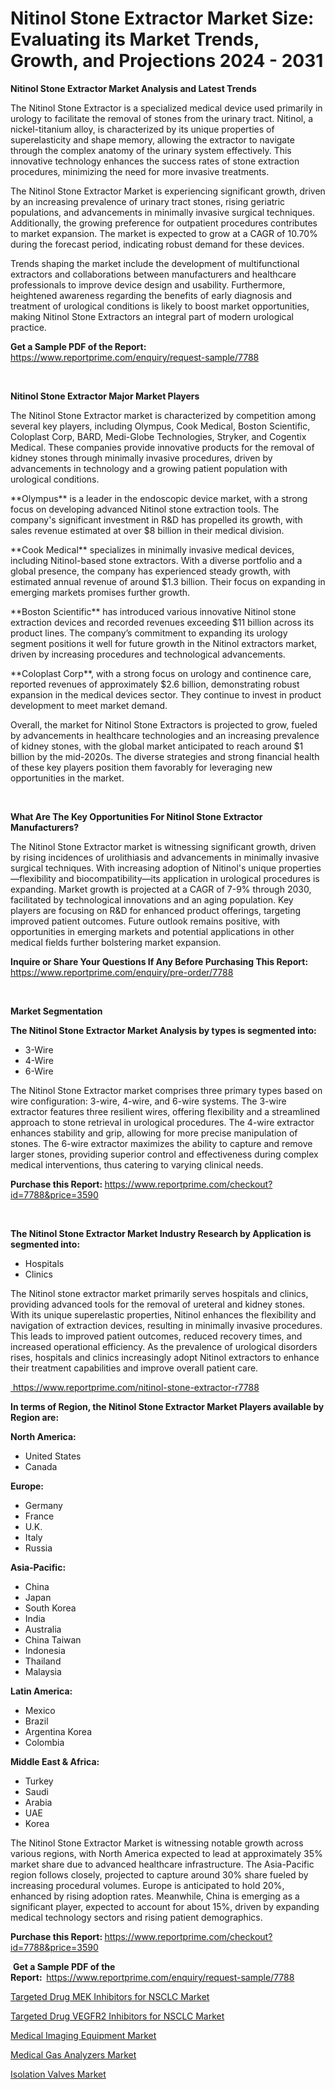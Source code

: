 <p><h1>Nitinol Stone Extractor Market Size: Evaluating its Market Trends, Growth, and Projections 2024 - 2031</h1></p><p><strong>Nitinol Stone Extractor Market Analysis and Latest Trends</strong></p>
<p><p>The Nitinol Stone Extractor is a specialized medical device used primarily in urology to facilitate the removal of stones from the urinary tract. Nitinol, a nickel-titanium alloy, is characterized by its unique properties of superelasticity and shape memory, allowing the extractor to navigate through the complex anatomy of the urinary system effectively. This innovative technology enhances the success rates of stone extraction procedures, minimizing the need for more invasive treatments.</p><p>The Nitinol Stone Extractor Market is experiencing significant growth, driven by an increasing prevalence of urinary tract stones, rising geriatric populations, and advancements in minimally invasive surgical techniques. Additionally, the growing preference for outpatient procedures contributes to market expansion. The market is expected to grow at a CAGR of 10.70% during the forecast period, indicating robust demand for these devices. </p><p>Trends shaping the market include the development of multifunctional extractors and collaborations between manufacturers and healthcare professionals to improve device design and usability. Furthermore, heightened awareness regarding the benefits of early diagnosis and treatment of urological conditions is likely to boost market opportunities, making Nitinol Stone Extractors an integral part of modern urological practice.</p></p>
<p><strong>Get a Sample PDF of the Report:&nbsp;</strong> <a href="https://www.reportprime.com/enquiry/request-sample/7788?utm_campaign=36&utm_medium=2&utm_source=Github&utm_content=ia&utm_term=25112024&utm_id=nitinol-stone-extractor">https://www.reportprime.com/enquiry/request-sample/7788</a></p>
<p>&nbsp;</p>
<p><strong>Nitinol Stone Extractor Major Market Players</strong></p>
<p><p>The Nitinol Stone Extractor market is characterized by competition among several key players, including Olympus, Cook Medical, Boston Scientific, Coloplast Corp, BARD, Medi-Globe Technologies, Stryker, and Cogentix Medical. These companies provide innovative products for the removal of kidney stones through minimally invasive procedures, driven by advancements in technology and a growing patient population with urological conditions.</p><p>**Olympus** is a leader in the endoscopic device market, with a strong focus on developing advanced Nitinol stone extraction tools. The company's significant investment in R&D has propelled its growth, with sales revenue estimated at over $8 billion in their medical division. </p><p>**Cook Medical** specializes in minimally invasive medical devices, including Nitinol-based stone extractors. With a diverse portfolio and a global presence, the company has experienced steady growth, with estimated annual revenue of around $1.3 billion. Their focus on expanding in emerging markets promises further growth.</p><p>**Boston Scientific** has introduced various innovative Nitinol stone extraction devices and recorded revenues exceeding $11 billion across its product lines. The company’s commitment to expanding its urology segment positions it well for future growth in the Nitinol extractors market, driven by increasing procedures and technological advancements.</p><p>**Coloplast Corp**, with a strong focus on urology and continence care, reported revenues of approximately $2.6 billion, demonstrating robust expansion in the medical devices sector. They continue to invest in product development to meet market demand.</p><p>Overall, the market for Nitinol Stone Extractors is projected to grow, fueled by advancements in healthcare technologies and an increasing prevalence of kidney stones, with the global market anticipated to reach around $1 billion by the mid-2020s. The diverse strategies and strong financial health of these key players position them favorably for leveraging new opportunities in the market.</p></p>
<p>&nbsp;</p>
<p><strong>What Are The Key Opportunities For Nitinol Stone Extractor Manufacturers?</strong></p>
<p><p>The Nitinol Stone Extractor market is witnessing significant growth, driven by rising incidences of urolithiasis and advancements in minimally invasive surgical techniques. With increasing adoption of Nitinol's unique properties—flexibility and biocompatibility—its application in urological procedures is expanding. Market growth is projected at a CAGR of 7-9% through 2030, facilitated by technological innovations and an aging population. Key players are focusing on R&D for enhanced product offerings, targeting improved patient outcomes. Future outlook remains positive, with opportunities in emerging markets and potential applications in other medical fields further bolstering market expansion.</p></p>
<p><strong>Inquire or Share Your Questions If Any Before Purchasing This Report:</strong> <a href="https://www.reportprime.com/enquiry/pre-order/7788?utm_campaign=36&utm_medium=2&utm_source=Github&utm_content=ia&utm_term=25112024&utm_id=nitinol-stone-extractor">https://www.reportprime.com/enquiry/pre-order/7788</a></p>
<p>&nbsp;</p>
<p><strong>Market Segmentation</strong></p>
<p><strong>The Nitinol Stone Extractor Market Analysis by types is segmented into:</strong></p>
<p><ul><li>3-Wire</li><li>4-Wire</li><li>6-Wire</li></ul></p>
<p><p>The Nitinol Stone Extractor market comprises three primary types based on wire configuration: 3-wire, 4-wire, and 6-wire systems. The 3-wire extractor features three resilient wires, offering flexibility and a streamlined approach to stone retrieval in urological procedures. The 4-wire extractor enhances stability and grip, allowing for more precise manipulation of stones. The 6-wire extractor maximizes the ability to capture and remove larger stones, providing superior control and effectiveness during complex medical interventions, thus catering to varying clinical needs.</p></p>
<p><strong>Purchase this Report:&nbsp;</strong><a href="https://www.reportprime.com/checkout?id=7788&price=3590&utm_campaign=36&utm_medium=2&utm_source=Github&utm_content=ia&utm_term=25112024&utm_id=nitinol-stone-extractor">https://www.reportprime.com/checkout?id=7788&price=3590</a></p>
<p>&nbsp;</p>
<p><strong>The Nitinol Stone Extractor Market Industry Research by Application is segmented into:</strong></p>
<p><ul><li>Hospitals</li><li>Clinics</li></ul></p>
<p><p>The Nitinol stone extractor market primarily serves hospitals and clinics, providing advanced tools for the removal of ureteral and kidney stones. With its unique superelastic properties, Nitinol enhances the flexibility and navigation of extraction devices, resulting in minimally invasive procedures. This leads to improved patient outcomes, reduced recovery times, and increased operational efficiency. As the prevalence of urological disorders rises, hospitals and clinics increasingly adopt Nitinol extractors to enhance their treatment capabilities and improve overall patient care.</p></p>
<p><a href="https://www.reportprime.com/nitinol-stone-extractor-r7788?utm_campaign=36&utm_medium=2&utm_source=Github&utm_content=ia&utm_term=25112024&utm_id=nitinol-stone-extractor">&nbsp;https://www.reportprime.com/nitinol-stone-extractor-r7788</a></p>
<p><strong>In terms of Region, the Nitinol Stone Extractor Market Players available by Region are:</strong></p>
<p>
    <p> <strong> North America: </strong>
        <ul>
            <li>United States</li>
            <li>Canada</li>
        </ul>
        </p> 
    <p> <strong> Europe: </strong>
        <ul>
            <li>Germany</li>
            <li>France</li>
            <li>U.K.</li>
            <li>Italy</li>
            <li>Russia</li>
        </ul>
        </p> 
    <p> <strong> Asia-Pacific: </strong>
        <ul>
            <li>China</li>
            <li>Japan</li>
            <li>South Korea</li>
            <li>India</li>
            <li>Australia</li>
            <li>China Taiwan</li>
            <li>Indonesia</li>
            <li>Thailand</li>
            <li>Malaysia</li>
        </ul>
        </p> 
    <p> <strong> Latin America: </strong>
        <ul>
            <li>Mexico</li>
            <li>Brazil</li>
            <li>Argentina Korea</li>
            <li>Colombia</li>
        </ul>
        </p> 
    <p> <strong> Middle East & Africa: </strong>
        <ul>
            <li>Turkey</li>
            <li>Saudi</li>
            <li>Arabia</li>
            <li>UAE</li>
            <li>Korea</li>
        </ul>
    </p>
    </p>
<p><p>The Nitinol Stone Extractor Market is witnessing notable growth across various regions, with North America expected to lead at approximately 35% market share due to advanced healthcare infrastructure. The Asia-Pacific region follows closely, projected to capture around 30% share fueled by increasing procedural volumes. Europe is anticipated to hold 20%, enhanced by rising adoption rates. Meanwhile, China is emerging as a significant player, expected to account for about 15%, driven by expanding medical technology sectors and rising patient demographics.</p></p>
<p><strong>Purchase this Report: </strong><a href="https://www.reportprime.com/checkout?id=7788&price=3590&utm_campaign=36&utm_medium=2&utm_source=Github&utm_content=ia&utm_term=25112024&utm_id=nitinol-stone-extractor">https://www.reportprime.com/checkout?id=7788&price=3590</a></p>
<p>&nbsp;<strong>Get a Sample PDF of the Report:&nbsp;&nbsp;</strong><a href="https://www.reportprime.com/enquiry/request-sample/7788?utm_campaign=36&utm_medium=2&utm_source=Github&utm_content=ia&utm_term=25112024&utm_id=nitinol-stone-extractor">https://www.reportprime.com/enquiry/request-sample/7788</a></p>
<p><strong></strong></p>
<p><p><a href="https://issuu.com/reportprime-2/docs/targeted-drug-mek-inhibitors-for-ns_fc8674ba66f054?utm_campaign=36&utm_medium=2&utm_source=Github&utm_content=ia&utm_term=25112024&utm_id=nitinol-stone-extractor">Targeted Drug MEK Inhibitors for NSCLC Market</a></p><p><a href="https://issuu.com/reportprime-2/docs/targeted-drug-vegfr2-inhibitors-for_b515780d425c29?utm_campaign=36&utm_medium=2&utm_source=Github&utm_content=ia&utm_term=25112024&utm_id=nitinol-stone-extractor">Targeted Drug VEGFR2 Inhibitors for NSCLC Market</a></p><p><a href="https://github.com/SanjidaKhan901/Market-Research-Report-List-1/blob/main/medical-imaging-equipment-market.md?utm_campaign=36&utm_medium=2&utm_source=Github&utm_content=ia&utm_term=25112024&utm_id=nitinol-stone-extractor">Medical Imaging Equipment Market</a></p><p><a href="https://github.com/tamvrosiya/Market-Research-Report-List-6/blob/main/medical-gas-analyzers-market.md?utm_campaign=36&utm_medium=2&utm_source=Github&utm_content=ia&utm_term=25112024&utm_id=nitinol-stone-extractor">Medical Gas Analyzers Market</a></p><p><a href="https://www.linkedin.com/pulse/isolation-valves-market-expected-grow-impressive-cagr-118-ypb9e?utm_campaign=36&utm_medium=2&utm_source=Github&utm_content=ia&utm_term=25112024&utm_id=nitinol-stone-extractor">Isolation Valves Market</a></p></p>